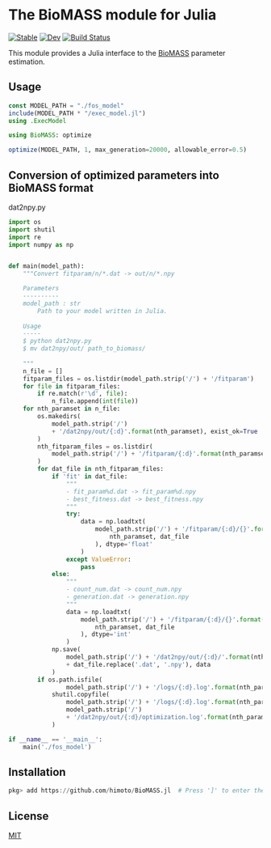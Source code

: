# The BioMASS module for Julia

[![Stable](https://img.shields.io/badge/docs-stable-blue.svg)](https://himoto.github.io/BioMASS.jl/stable)
[![Dev](https://img.shields.io/badge/docs-dev-blue.svg)](https://himoto.github.io/BioMASS.jl/dev)
[![Build Status](https://travis-ci.com/himoto/BioMASS.jl.svg?branch=master)](https://travis-ci.com/himoto/BioMASS.jl)

This module provides a Julia interface to the [BioMASS](https://github.com/okadalabipr/biomass) parameter estimation.

## Usage
```julia
const MODEL_PATH = "./fos_model"
include(MODEL_PATH * "/exec_model.jl")
using .ExecModel

using BioMASS: optimize

optimize(MODEL_PATH, 1, max_generation=20000, allowable_error=0.5)
```


## Conversion of optimized parameters into BioMASS format

dat2npy.py

```python
import os
import shutil
import re
import numpy as np


def main(model_path):
    """Convert fitparam/n/*.dat -> out/n/*.npy

    Parameters
    ----------
    model_path : str
        Path to your model written in Julia.
    
    Usage
    -----
    $ python dat2npy.py
    $ mv dat2npy/out/ path_to_biomass/
    
    """
    n_file = []
    fitparam_files = os.listdir(model_path.strip('/') + '/fitparam')
    for file in fitparam_files:
        if re.match(r'\d', file):
            n_file.append(int(file))
    for nth_paramset in n_file:
        os.makedirs(
            model_path.strip('/') 
            + '/dat2npy/out/{:d}'.format(nth_paramset), exist_ok=True
        )
        nth_fitparam_files = os.listdir(
            model_path.strip('/') + '/fitparam/{:d}'.format(nth_paramset)
        )
        for dat_file in nth_fitparam_files:
            if 'fit' in dat_file:
                """
                - fit_param%d.dat -> fit_param%d.npy
                - best_fitness.dat -> best_fitness.npy
                """
                try:
                    data = np.loadtxt(
                        model_path.strip('/') + '/fitparam/{:d}/{}'.format(
                            nth_paramset, dat_file
                        ), dtype='float'
                    )
                except ValueError:
                    pass
            else:
                """
                - count_num.dat -> count_num.npy
                - generation.dat -> generation.npy
                """
                data = np.loadtxt(
                    model_path.strip('/') + '/fitparam/{:d}/{}'.format(
                        nth_paramset, dat_file
                    ), dtype='int'
                )
            np.save(
                model_path.strip('/') + '/dat2npy/out/{:d}/'.format(nth_paramset)
                + dat_file.replace('.dat', '.npy'), data
            )
        if os.path.isfile(
                model_path.strip('/') + '/logs/{:d}.log'.format(nth_paramset)):
            shutil.copyfile(
                model_path.strip('/') + '/logs/{:d}.log'.format(nth_paramset),
                model_path.strip('/') 
                + '/dat2npy/out/{:d}/optimization.log'.format(nth_paramset)
            )

if __name__ == '__main__':
    main('./fos_model')
```

## Installation
```julia
pkg> add https://github.com/himoto/BioMASS.jl  # Press ']' to enter the Pkg REPL mode.
```

## License
[MIT](LICENSE)